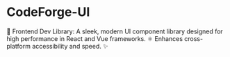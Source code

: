 # CodeForge-UI
🎨 Frontend Dev Library: A sleek, modern UI component library designed for high performance in React and Vue frameworks. ⚛️ Enhances cross-platform accessibility and speed. ✨
